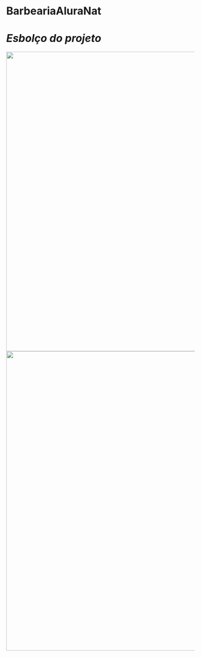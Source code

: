 # BarbeariaAluraNat
# _Esbolço do projeto_ 
<img src="https://cdn.discordapp.com/attachments/1166041030987100191/1174206987479830560/image.png?ex=6566c079&is=65544b79&hm=2972a2e7d0d1c30e5fc4fd610392d8421a142a7896d9d802d907c0c423555588&" align="right" width="800"> 

<img src="https://cdn.discordapp.com/attachments/1166041030987100191/1174207077753815080/image.png?ex=6566c08f&is=65544b8f&hm=26d82dfb1f6a0b2df77ac03011ff78d36b921bcd17a9858b73b7063c81ba69f4&" align="right" width="800">
